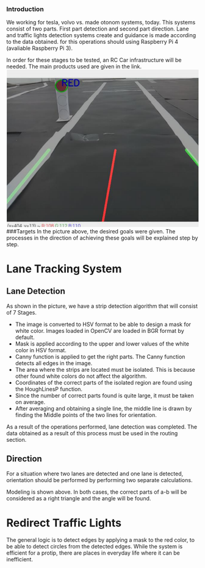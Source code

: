 ### Introduction

We working for tesla, volvo vs. made otonom systems, today. This systems consist of two parts. First part detection and second part direction. Lane and traffic lights detection systems create and guidance is made according to the data obtained. for this operations should using Raspberry Pi 4 (avaliable Raspberry Pi 3).   
 
In order for these stages to be tested, an RC Car infrastructure will be needed. The main products used are given in the link.
![](https://github.com/hhbulat/SelfDrivingCar/blob/main/pics/1.png?raw=true)
###Targets
In the picture above, the desired goals were given. The processes in the direction of achieving these goals will be explained step by step.

# Lane Tracking System
Lane Detection
----

As shown in the picture, we have a strip detection algorithm that will consist of 7 Stages.

- The image is converted to HSV format to be able to design a mask for white color. Images loaded in OpenCV are loaded in BGR format by default.
- Mask is applied according to the upper and lower values of the white color in HSV format.
- Canny function is applied to get the right parts. The Canny function detects all edges in the image.
- The area where the strips are located must be isolated. This is because other found white colors do not affect the algorithm.
- Coordinates of the correct parts of the isolated region are found using the HoughLinesP function.
- Since the number of correct parts found is quite large, it must be taken on average.
- After averaging and obtaining a single line, the middle line is drawn by finding the Middle points of the two lines for orientation.

As a result of the operations performed, lane detection was completed. The data obtained as a result of this process must be used in the routing section.

Direction
----
For a situation where two lanes are detected and one lane is detected, orientation should be performed by performing two separate calculations.

Modeling is shown above. In both cases, the correct parts of a-b will be considered as a right triangle and the angle will be found.





# Redirect Traffic Lights
The general logic is to detect edges by applying a mask to the red color, to be able to detect circles from the detected edges. While the system is efficient for a protip, there are places in everyday life where it can be inefficient.
